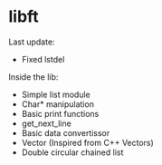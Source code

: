 # libft

Last update:
- Fixed lstdel

Inside the lib:

- Simple list module
- Char* manipulation
- Basic print functions
- get_next_line
- Basic data convertissor
- Vector (Inspired from C++ Vectors)
- Double circular chained list